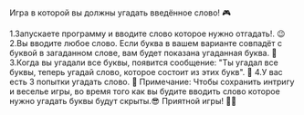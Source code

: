 Игра в которой вы должны угадать введённое слово! 🎮

1.Запускаете программу и вводите слово которое нужно отгадать!. 😉
2.Вы вводите любое слово. Если буква в вашем варианте совпадёт с буквой в загаданном слове, вам будет показана угаданная буква. 👀
3.Когда вы угадали все буквы, появится сообщение: "Ты угадал все буквы, теперь угадай слово, которое состоит из этих букв". 🎉
4.У вас есть 3 попытки угадать слово. 🤞
Примечание: Чтобы сохранить интригу и веселье игры, во время того как вы будите вводить слово которое нужно угадать буквы будут скрыты.😎
Приятной игры! 🎲✨
